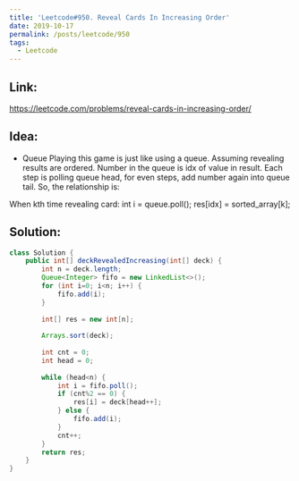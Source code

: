 ```yaml
---
title: 'Leetcode#950. Reveal Cards In Increasing Order'
date: 2019-10-17
permalink: /posts/leetcode/950
tags:
  - Leetcode
---
```

## Link: ##
https://leetcode.com/problems/reveal-cards-in-increasing-order/

## Idea: ##
- Queue
Playing this game is just like using a queue.
Assuming revealing results are ordered.
Number in the queue is idx of value in result.
Each step is polling queue head, for even steps, add number again into queue tail.
So, the relationship is:

When kth time revealing card:
int i = queue.poll();
res[idx] = sorted_array[k];

## Solution: ##
```java
class Solution {
    public int[] deckRevealedIncreasing(int[] deck) {
        int n = deck.length;
        Queue<Integer> fifo = new LinkedList<>();
        for (int i=0; i<n; i++) {
            fifo.add(i);
        }
        
        int[] res = new int[n];
        
        Arrays.sort(deck);
        
        int cnt = 0;
        int head = 0;
        
        while (head<n) {
            int i = fifo.poll();
            if (cnt%2 == 0) {
                res[i] = deck[head++];
            } else {
                fifo.add(i);
            }
            cnt++;
        }
        return res;
    }
}
```
